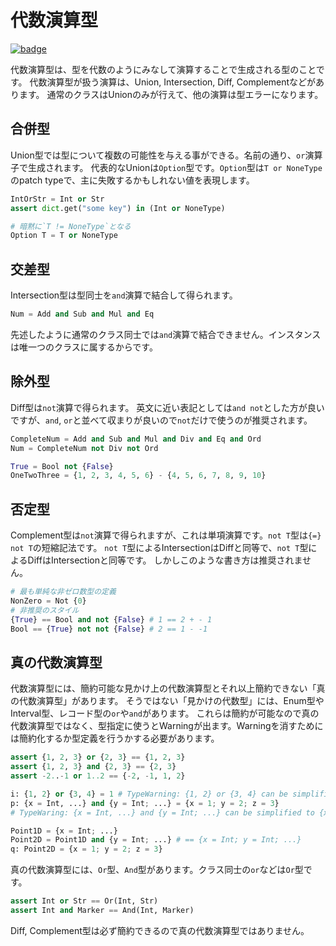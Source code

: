 # 代数演算型

[![badge](https://img.shields.io/endpoint.svg?url=https%3A%2F%2Fgezf7g7pd5.execute-api.ap-northeast-1.amazonaws.com%2Fdefault%2Fsource_up_to_date%3Fowner%3Derg-lang%26repos%3Derg%26ref%3Dmain%26path%3Ddoc/EN/syntax/type/13_algebraic.md%26commit_hash%3Dc120700585fdb1d655255c8e2817bb13cc8d369e)](https://gezf7g7pd5.execute-api.ap-northeast-1.amazonaws.com/default/source_up_to_date?owner=erg-lang&repos=erg&ref=main&path=doc/EN/syntax/type/13_algebraic.md&commit_hash=c120700585fdb1d655255c8e2817bb13cc8d369e)

代数演算型は、型を代数のようにみなして演算することで生成される型のことです。
代数演算型が扱う演算は、Union, Intersection, Diff, Complementなどがあります。
通常のクラスはUnionのみが行えて、他の演算は型エラーになります。

## 合併型

Union型では型について複数の可能性を与える事ができる。名前の通り、`or`演算子で生成されます。
代表的なUnionは`Option`型です。`Option`型は`T or NoneType`のpatch typeで、主に失敗するかもしれない値を表現します。

```python
IntOrStr = Int or Str
assert dict.get("some key") in (Int or NoneType)

# 暗黙に`T != NoneType`となる
Option T = T or NoneType
```

## 交差型

Intersection型は型同士を`and`演算で結合して得られます。

```python
Num = Add and Sub and Mul and Eq
```

先述したように通常のクラス同士では`and`演算で結合できません。インスタンスは唯一つのクラスに属するからです。

## 除外型

Diff型は`not`演算で得られます。
英文に近い表記としては`and not`とした方が良いですが、`and`, `or`と並べて収まりが良いので`not`だけで使うのが推奨されます。

```python
CompleteNum = Add and Sub and Mul and Div and Eq and Ord
Num = CompleteNum not Div not Ord

True = Bool not {False}
OneTwoThree = {1, 2, 3, 4, 5, 6} - {4, 5, 6, 7, 8, 9, 10}
```

## 否定型

Complement型は`not`演算で得られますが、これは単項演算です。`not T`型は`{=} not T`の短縮記法です。
`not T`型によるIntersectionはDiffと同等で、`not T`型によるDiffはIntersectionと同等です。
しかしこのような書き方は推奨されません。

```python
# 最も単純な非ゼロ数型の定義
NonZero = Not {0}
# 非推奨のスタイル
{True} == Bool and not {False} # 1 == 2 + - 1
Bool == {True} not not {False} # 2 == 1 - -1
```

## 真の代数演算型

代数演算型には、簡約可能な見かけ上の代数演算型とそれ以上簡約できない「真の代数演算型」があります。
そうではない「見かけの代数型」には、Enum型やInterval型、レコード型の`or`や`and`があります。
これらは簡約が可能なので真の代数演算型ではなく、型指定に使うとWarningが出ます。Warningを消すためには簡約化するか型定義を行うかする必要があります。

```python
assert {1, 2, 3} or {2, 3} == {1, 2, 3}
assert {1, 2, 3} and {2, 3} == {2, 3}
assert -2..-1 or 1..2 == {-2, -1, 1, 2}

i: {1, 2} or {3, 4} = 1 # TypeWarning: {1, 2} or {3, 4} can be simplified to {1, 2, 3, 4}
p: {x = Int, ...} and {y = Int; ...} = {x = 1; y = 2; z = 3}
# TypeWaring: {x = Int, ...} and {y = Int; ...} can be simplified to {x = Int; y = Int; ...}

Point1D = {x = Int; ...}
Point2D = Point1D and {y = Int; ...} # == {x = Int; y = Int; ...}
q: Point2D = {x = 1; y = 2; z = 3}
```

真の代数演算型には、`Or`型、`And`型があります。クラス同士の`or`などは`Or`型です。

```python
assert Int or Str == Or(Int, Str)
assert Int and Marker == And(Int, Marker)
```

Diff, Complement型は必ず簡約できるので真の代数演算型ではありません。
